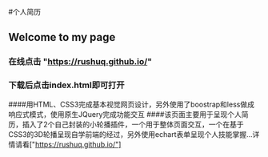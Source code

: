 #个人简历
## Welcome to my page
### 在线点击 "https://rushuq.github.io/"
### 下载后点击index.html即可打开

####用HTML、CSS3完成基本视觉网页设计，另外使用了boostrap和less做成响应式模式，使用原生JQuery完成功能交互
####该页面主要用于呈现个人简历，插入了2个自己封装的小轮播插件，一个用于整体页面交互，一个在基于CSS3的3D轮播呈现自学前端的经过，另外使用echart表单呈现个人技能掌握...详情请看["https://rushuq.github.io/"]
     
